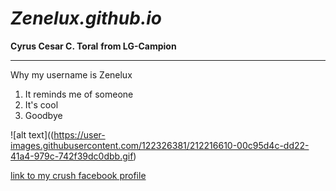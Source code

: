 # ***Zenelux.github.io***
**Cyrus Cesar C. Toral**
**from LG-Campion**

----------------------------

Why my username is Zenelux

1. It reminds me of someone
2. It's cool
3. Goodbye

![alt text]((https://user-images.githubusercontent.com/122326381/212216610-00c95d4c-dd22-41a4-979c-742f39dc0dbb.gif)

[link to my crush facebook profile](https://www.youtube.com/watch?v=xvFZjo5PgG0)

